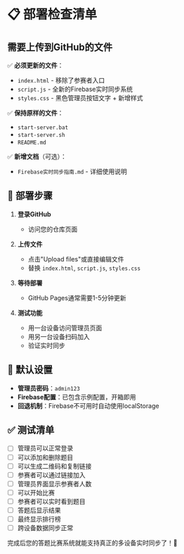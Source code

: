 # 📋 部署检查清单

## 需要上传到GitHub的文件

✅ **必须更新的文件**：
- `index.html` - 移除了参赛者入口
- `script.js` - 全新的Firebase实时同步系统
- `styles.css` - 黑色管理员按钮文字 + 新增样式

✅ **保持原样的文件**：
- `start-server.bat`
- `start-server.sh`
- `README.md`

✅ **新增文档**（可选）：
- `Firebase实时同步指南.md` - 详细使用说明

## 🚀 部署步骤

1. **登录GitHub**
   - 访问您的仓库页面

2. **上传文件**
   - 点击"Upload files"或直接编辑文件
   - 替换 `index.html`, `script.js`, `styles.css`

3. **等待部署**
   - GitHub Pages通常需要1-5分钟更新

4. **测试功能**
   - 用一台设备访问管理员页面
   - 用另一台设备扫码加入
   - 验证实时同步

## 🔧 默认设置

- **管理员密码**：`admin123`
- **Firebase配置**：已包含示例配置，开箱即用
- **回退机制**：Firebase不可用时自动使用localStorage

## ✅ 测试清单

- [ ] 管理员可以正常登录
- [ ] 可以添加和删除题目
- [ ] 可以生成二维码和复制链接
- [ ] 参赛者可以通过链接加入
- [ ] 管理员界面显示参赛者人数
- [ ] 可以开始比赛
- [ ] 参赛者可以实时看到题目
- [ ] 答题后显示结果
- [ ] 最终显示排行榜
- [ ] 跨设备数据同步正常

完成后您的答题比赛系统就能支持真正的多设备实时同步了！🎉